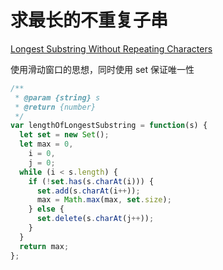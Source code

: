 # 求最长的不重复子串

[Longest Substring Without Repeating Characters](https://leetcode.com/problems/longest-substring-without-repeating-characters/)

使用滑动窗口的思想，同时使用 set 保证唯一性

```javascript
/**
 * @param {string} s
 * @return {number}
 */
var lengthOfLongestSubstring = function(s) {
  let set = new Set();
  let max = 0,
    i = 0,
    j = 0;
  while (i < s.length) {
    if (!set.has(s.charAt(i))) {
      set.add(s.charAt(i++));
      max = Math.max(max, set.size);
    } else {
      set.delete(s.charAt(j++));
    }
  }
  return max;
};
```
